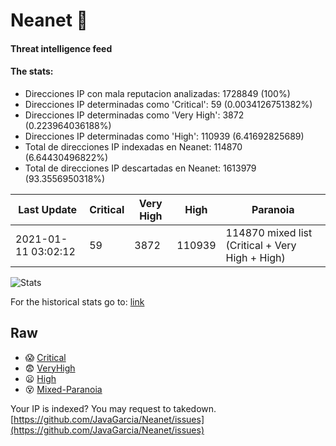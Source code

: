 # Neanet :hocho:
#### Threat intelligence feed
#### The stats:

- Direcciones IP con mala reputacion analizadas: 1728849 (100%)
- Direcciones IP determinadas como 'Critical':  59 (0.0034126751382%)
- Direcciones IP determinadas como 'Very High':  3872 (0.223964036188%)
- Direcciones IP determinadas como 'High':  110939 (6.41692825689)
- Total de direcciones IP indexadas en Neanet:  114870 (6.64430496822%)
- Total de direcciones IP descartadas en Neanet:  1613979 (93.3556950318%)

| Last Update | Critical | Very High | High | Paranoia |
| --- | --- | --- | --- | --- |
| 2021-01-11 03:02:12 | 59 | 3872 | 110939 | 114870 mixed list (Critical + Very High + High)|

![Stats](https://docs.google.com/spreadsheets/d/e/2PACX-1vSnaNMIXVabIpDJjufMlzH7poXnshF3mgd8Is1g9ytUEzVsP5my4Trn8f-xkoLLQ38xpL3HtmUexLo6/pubchart?oid=501124687&format=image)

For the historical stats go to: [link](/stats.csv)
## Raw
- :scream: [Critical](https://raw.githubusercontent.com/JavaGarcia/Neanet/master/blacklists/neanet_critical.txt)
- :fearful: [VeryHigh](https://raw.githubusercontent.com/JavaGarcia/Neanet/master/blacklists/neanet_veryHigh.txtt)
- :frowning: [High](https://raw.githubusercontent.com/JavaGarcia/Neanet/master/blacklists/neanet_high.txt)
- :dizzy_face: [Mixed-Paranoia](https://raw.githubusercontent.com/JavaGarcia/Neanet/master/blacklists/neanet_all.txt)


Your IP is indexed? You may request to takedown. [https://github.com/JavaGarcia/Neanet/issues](https://github.com/JavaGarcia/Neanet/issues)


















































































































































































































































































































































































































































































































































































































































































































































































































































































































































































































































































































































































































































































































































































































































































































































































































































































































































































































































































































































































































































































































































































































































































































































































































































































































































































































































































































































































































































































































































































































































































































































































































































































































































































































































































































































